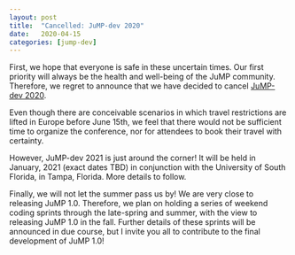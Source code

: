 ```yaml
---
layout: post
title:  "Cancelled: JuMP-dev 2020"
date:   2020-04-15
categories: [jump-dev]
---
```


First, we hope that everyone is safe in these uncertain times. Our first
priority will always be the health and well-being of the JuMP community.
Therefore, we regret to announce that we have decided to cancel [JuMP-dev 2020](/meetings/louvain2020).

Even though there are conceivable scenarios in which travel restrictions are
lifted in Europe before June 15th, we feel that there would not be sufficient
time to organize the conference, nor for attendees to book their travel with certainty.

However, JuMP-dev 2021 is just around the corner! It will be held in January,
2021 (exact dates TBD) in conjunction with the University of South Florida, in
Tampa, Florida. More details to follow.

Finally, we will not let the summer pass us by! We are very close to releasing
JuMP 1.0. Therefore, we plan on holding a series of weekend coding sprints
through the late-spring and summer, with the view to releasing JuMP 1.0 in the
fall. Further details of these sprints will be announced in due course, but I
invite you all to contribute to the final development of JuMP 1.0!
